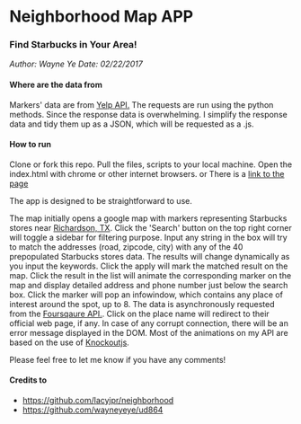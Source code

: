 # Neighborhood Map APP
### Find Starbucks in Your Area!
*Author: Wayne Ye*
*Date: 02/22/2017*

#### Where are the data from
Markers' data are from [Yelp API.](https://www.yelp.com/developers/documentation/v2/overview)
The requests are run using the python methods. Since the response data is overwhelming. I simplify the response data and tidy them up as a JSON, which will be requested as a .js.


#### How to run
Clone or fork this repo. Pull the files, scripts to your local machine. Open the index.html with chrome or other internet browsers.
or
There is a [link to the page](https://wayneyeye.github.io/neighborhood_map/) 

The app is designed to be straightforward to use.

The map initially opens a google map with markers representing Starbucks stores near [Richardson, TX](https://en.wikipedia.org/wiki/Richardson,_Texas). Click the 'Search' button on the top right corner will toggle a sidebar for filtering purpose. Input any string in the box will try to match the addresses (road, zipcode, city) with any of the 40 prepopulated Starbucks stores data. The results will change dynamically as you input the keywords. Click the apply will mark the matched result on the map. Click the result in the list will animate the corresponding marker on the map and display detailed address and phone number just below the search box. Click the marker will pop an infowindow, which contains any place of interest around the spot, up to 8. The data is asynchronously requested from the [Foursqaure API.](https://developer.foursquare.com/). Click on the place name will redirect to their official web page, if any. In case of any corrupt connection, there will be an error message displayed in the DOM. Most of the animations on my API are based on the use of [Knockoutjs](http://knockoutjs.com/).

Please feel free to let me know if you have any comments!

#### Credits to
- https://github.com/lacyjpr/neighborhood
- https://github.com/wayneyeye/ud864
